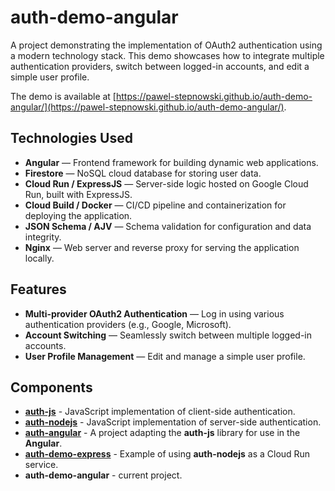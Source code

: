 # auth-demo-angular

A project demonstrating the implementation of OAuth2 authentication using a modern technology stack. This demo showcases how to integrate multiple authentication providers, switch between logged-in accounts, and edit a simple user profile.

The demo is available at [https://pawel-stepnowski.github.io/auth-demo-angular/](https://pawel-stepnowski.github.io/auth-demo-angular/).

## Technologies Used

- **Angular** — Frontend framework for building dynamic web applications.
- **Firestore** — NoSQL cloud database for storing user data.
- **Cloud Run / ExpressJS** — Server-side logic hosted on Google Cloud Run, built with ExpressJS.
- **Cloud Build / Docker** — CI/CD pipeline and containerization for deploying the application.
- **JSON Schema / AJV** — Schema validation for configuration and data integrity.
- **Nginx** — Web server and reverse proxy for serving the application locally.

## Features

- **Multi-provider OAuth2 Authentication** — Log in using various authentication providers (e.g., Google, Microsoft).
- **Account Switching** — Seamlessly switch between multiple logged-in accounts.
- **User Profile Management** — Edit and manage a simple user profile.

## Components

- **[auth-js](https://github.com/pawel-stepnowski/auth)** - JavaScript implementation of client-side authentication.
- **[auth-nodejs](https://github.com/pawel-stepnowski/auth-nodejs)** - JavaScript implementation of server-side authentication.
- **[auth-angular](https://github.com/pawel-stepnowski/auth-angular)** - A project adapting the **auth-js** library for use in the **Angular**.
- **[auth-demo-express](https://github.com/pawel-stepnowski/auth-demo-express)** - Example of using **auth-nodejs** as a Cloud Run service.
- **auth-demo-angular** - current project.
